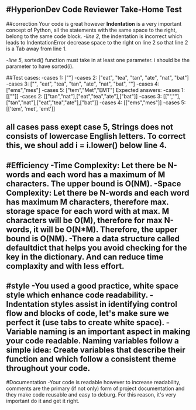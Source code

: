 #HyperionDev Code Reviewer Take-Home Test
---
##correction
Your code is great however
**Indentation** is a very important concept of Python, all the statements with the same space to the right, 
 belong to the same code block. 
 -_line 2_, the indentation is incorrect which leads to IndentationError
 decrease space to the right on line 2 so that line 2 is a Tab away from line 1.
    
-_line 5_, sorted() function must take in at least one parameter.
    i should be the parameter to have sorted(i).

##Test cases:
-cases 1: [""]
-cases 2: ["eat", "tea", "tan", "ate", "nat", "bat"]
-cases 3: ["", "eat", "tea", "tan", "ate", "nat", "bat", ""]
-cases 4: ["ems","mes"]
-cases 5: ["tem","Met","EMT"]
Expected answers:
-cases 1: [[""]]
-cases 2: [["tan","nat"],["eat","tea","ate"],["bat"]]
-cases 3: [["",""],["tan","nat"],["eat","tea","ate"],["bat"]]
-cases 4: [["ems","mes"]]
-cases 5: [['tem', 'met', 'emt']]

all cases pass exept case 5, Strings does not consists of lowercase English letters.
To correct this, we shoul add i = i.lower() below line 4.   
---
#Efficiency
-Time Complexity: Let there be N-words and each word has a maximum of M characters. The upper bound is O(NM).
-Space Complexity: Let there be N-words and each word has maximum M characters, therefore max. storage space 
for each word with at max. M characters will be O(M), therefore for max N-words, it will be O(N*M). Therefore,
the upper bound is O(NM).
-There a data structure called defaultdict that helps you avoid checking for the key in the dictionary.
 And can reduce time complaxity and with less effort.
---
#style
 -You used a good practice, white space style which enhance code readability.
 -Indentation styles assist in identifying control flow and blocks of code, let's make sure we perfect it 
  (use tabs to create white space).
 -Variable naming is an important aspect in making your code readable. Naming variables follow a simple 
  idea: Create variables that describe their function and which follow a consistent theme throughout your code. 
---
#Documentation
-Your code is readable however to increase readability, comments are the primary (if not only)
 form of project documentation and they make code reusable and easy to deburg. 
 For this reason, it's very important do it and get it right.

